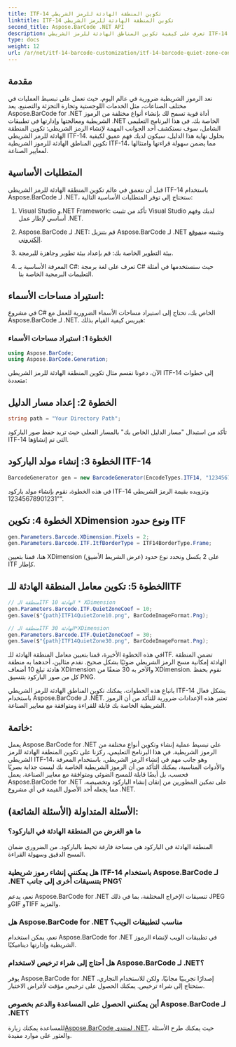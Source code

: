 ```yaml
---
title: ITF-14 تكوين المنطقة الهادئة للرمز الشريطي
linktitle: ITF-14 تكوين المنطقة الهادئة للرمز الشريطي
second_title: Aspose.BarCode .NET API
description: تعرف على كيفية تكوين المناطق الهادئة للرمز الشريطي ITF-14 باستخدام Aspose.BarCode لـ .NET. ضمان سهولة القراءة والامتثال دون عناء.
type: docs
weight: 12
url: /ar/net/itf-14-barcode-customization/itf-14-barcode-quiet-zone-configuration/
---
```


## مقدمة

تعد الرموز الشريطية ضرورية في عالم اليوم، حيث تعمل على تبسيط العمليات في مختلف الصناعات، مثل الخدمات اللوجستية وتجارة التجزئة والتصنيع. يعد Aspose.BarCode for .NET أداة قوية تسمح لك بإنشاء أنواع مختلفة من الرموز الشريطية ومعالجتها وإدارتها في تطبيقات .NET الخاصة بك. في هذا البرنامج التعليمي الشامل، سوف نستكشف أحد الجوانب المهمة لإنشاء الرمز الشريطي: تكوين المنطقة الهادئة للرمز الشريطي ITF-14. بحلول نهاية هذا الدليل، سيكون لديك فهم عميق لكيفية تكوين المناطق الهادئة للرموز الشريطية ITF-14، مما يضمن سهولة قراءتها وامتثالها لمعايير الصناعة.

## المتطلبات الأساسية

قبل أن نتعمق في عالم تكوين المنطقة الهادئة للرمز الشريطي ITF-14 باستخدام Aspose.BarCode لـ .NET، ستحتاج إلى توفر المتطلبات الأساسية التالية:

1. Visual Studio و.NET Framework: تأكد من تثبيت Visual Studio لديك وفهم أساسي لإطار عمل .NET.

2.  Aspose.BarCode لـ .NET: قم بتنزيل Aspose.BarCode لـ .NET وتثبيته من[موقع إلكتروني](https://releases.aspose.com/barcode/net/).

3. بيئة التطوير الخاصة بك: قم بإعداد بيئة تطوير وجاهزة للبرمجة.

4. المعرفة الأساسية بـ C#: تعرف على لغة برمجة C# حيث سنستخدمها في أمثلة التعليمات البرمجية الخاصة بنا.

## استيراد مساحات الأسماء:

في مشروع C# الخاص بك، تحتاج إلى استيراد مساحات الأسماء الضرورية للعمل مع Aspose.BarCode لـ .NET. هيريس كيفية القيام بذلك:

### الخطوة 1: استيراد مساحات الأسماء

```csharp
using Aspose.BarCode;
using Aspose.BarCode.Generation;
```

الآن، دعونا نقسم مثال تكوين المنطقة الهادئة للرمز الشريطي ITF-14 إلى خطوات متعددة:

## الخطوة 2: إعداد مسار الدليل

```csharp
string path = "Your Directory Path";
```

تأكد من استبدال "مسار الدليل الخاص بك" بالمسار الفعلي حيث تريد حفظ صور الباركود ITF-14 التي تم إنشاؤها.

## الخطوة 3: إنشاء مولد الباركود ITF-14

```csharp
BarcodeGenerator gen = new BarcodeGenerator(EncodeTypes.ITF14, "12345678901231");
```

في هذه الخطوة، نقوم بإنشاء مولد باركود ITF-14 وتزويده بقيمة الرمز الشريطي "12345678901231".

## الخطوة 4: تكوين XDimension ونوع حدود ITF

```csharp
gen.Parameters.Barcode.XDimension.Pixels = 2;
gen.Parameters.Barcode.ITF.ItfBorderType = ITF14BorderType.Frame;
```

هنا، قمنا بتعيين XDimension (عرض الشريط الأضيق) على 2 بكسل ونحدد نوع حدود ITF كإطار.

## الخطوة 5: تكوين معامل المنطقة الهادئة للـITF

```csharp
// منطقة الـITF الهادئة 10 * XDimension
gen.Parameters.Barcode.ITF.QuietZoneCoef = 10;
gen.Save($"{path}ITF14QuietZone10.png", BarCodeImageFormat.Png);

// منطقة الـITF الهادئة 30*XDimension
gen.Parameters.Barcode.ITF.QuietZoneCoef = 30;
gen.Save($"{path}ITF14QuietZone30.png", BarCodeImageFormat.Png);
```

في هذه الخطوة الأخيرة، قمنا بتعيين معامل المنطقة الهادئة للـITF. تضمن المنطقة الهادئة إمكانية مسح الرمز الشريطي ضوئيًا بشكل صحيح. نقدم مثالين، أحدهما به منطقة هادئة تبلغ 10 أضعاف XDimension والآخر به 30 ضعفًا من XDimension. نقوم بحفظ كل من صور الباركود بتنسيق PNG.

باتباع هذه الخطوات، يمكنك تكوين المناطق الهادئة للرمز الشريطي ITF-14 بشكل فعال باستخدام Aspose.BarCode لـ .NET. تعتبر هذه الإعدادات ضرورية للتأكد من أن الرموز الشريطية الخاصة بك قابلة للقراءة ومتوافقة مع معايير الصناعة.

## خاتمة:

يعمل Aspose.BarCode for .NET على تبسيط عملية إنشاء وتكوين أنواع مختلفة من الرموز الشريطية. في هذا البرنامج التعليمي، ركزنا على تكوين المنطقة الهادئة للرمز الشريطي ITF-14، وهو جانب مهم في إنشاء الرمز الشريطي. باستخدام المعرفة والأدوات المناسبة، يمكنك التأكد من أن الرموز الشريطية الخاصة بك ليست جذابة بصريًا فحسب، بل أيضًا قابلة للمسح الضوئي ومتوافقة مع معايير الصناعة. يعمل Aspose.BarCode for .NET على تمكين المطورين من إتقان إنشاء الباركود وتخصيصه، مما يجعله أحد الأصول القيمة في أي مشروع .NET.

## الأسئلة المتداولة (الأسئلة الشائعة):

### ما هو الغرض من المنطقة الهادئة في الباركود؟
المنطقة الهادئة في الباركود هي مساحة فارغة تحيط بالباركود. من الضروري ضمان المسح الدقيق وسهولة القراءة.

### هل يمكنني إنشاء رموز شريطية ITF-14 باستخدام Aspose.BarCode لـ .NET بتنسيقات أخرى إلى جانب PNG؟
نعم، يدعم Aspose.BarCode for .NET تنسيقات الإخراج المختلفة، بما في ذلك JPEG وGIF وTIFF والمزيد.

### هل Aspose.BarCode for .NET مناسب لتطبيقات الويب؟
نعم، يمكن استخدام Aspose.BarCode for .NET في تطبيقات الويب لإنشاء الرموز الشريطية وإدارتها ديناميكيًا.

### هل أحتاج إلى شراء ترخيص لاستخدام Aspose.BarCode لـ .NET؟
يوفر Aspose.BarCode for .NET إصدارًا تجريبيًا مجانيًا، ولكن للاستخدام التجاري، ستحتاج إلى شراء ترخيص. يمكنك الحصول على ترخيص مؤقت لأغراض الاختبار.

### أين يمكنني الحصول على المساعدة والدعم بخصوص Aspose.BarCode لـ .NET؟
 للمساعدة يمكنك زيارة[Aspose.BarCode لمنتدى .NET](https://forum.aspose.com/c/barcode/13)، حيث يمكنك طرح الأسئلة والعثور على موارد مفيدة.

